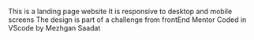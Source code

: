 This is a landing page website
It is responsive to desktop and mobile screens 
The design is part of a challenge from frontEnd Mentor
Coded in VScode by Mezhgan Saadat
